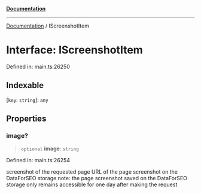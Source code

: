 [**Documentation**](../README.md)

***

[Documentation](../README.md) / IScreenshotItem

# Interface: IScreenshotItem

Defined in: main.ts:26250

## Indexable

\[`key`: `string`\]: `any`

## Properties

### image?

> `optional` **image**: `string`

Defined in: main.ts:26254

screenshot of the requested page
URL of the page screenshot on the DataForSEO storage
note: the page screenshot saved on the DataForSEO storage only remains accessible for one day after making the request
